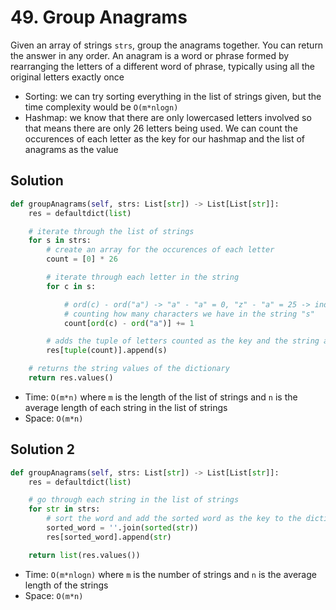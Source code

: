 # 49. Group Anagrams

Given an array of strings `strs`, group the anagrams together. You can return the answer in any order. An anagram is a word or phrase formed by rearranging the letters of a different word of phrase, typically using all the original letters exactly once

- Sorting: we can try sorting everything in the list of strings given, but the time complexity would be `O(m*nlogn)`
- Hashmap: we know that there are only lowercased letters involved so that means there are only 26 letters being used. We can count the occurences of each letter as the key for our hashmap and the list of anagrams as the value

## Solution

```python
def groupAnagrams(self, strs: List[str]) -> List[List[str]]:
    res = defaultdict(list)

    # iterate through the list of strings
    for s in strs:
        # create an array for the occurences of each letter
        count = [0] * 26

        # iterate through each letter in the string
        for c in s:

            # ord(c) - ord("a") -> "a" - "a" = 0, "z" - "a" = 25 -> indexes
            # counting how many characters we have in the string "s"
            count[ord(c) - ord("a")] += 1

        # adds the tuple of letters counted as the key and the string as the value
        res[tuple(count)].append(s)

    # returns the string values of the dictionary
    return res.values()
```

- Time: `O(m*n)` where `m` is the length of the list of strings and `n` is the average length of each string in the list of strings
- Space: `O(m*n)`

## Solution 2

```python
def groupAnagrams(self, strs: List[str]) -> List[List[str]]:
    res = defaultdict(list)

    # go through each string in the list of strings
    for str in strs:
        # sort the word and add the sorted word as the key to the dictionary and assign it to the actual string
        sorted_word = ''.join(sorted(str))
        res[sorted_word].append(str)

    return list(res.values())
```

- Time: `O(m*nlogn)` where `m` is the number of strings and `n` is the average length of the strings
- Space: `O(m*n)`
